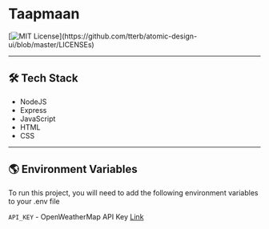 # Taapmaan
[![MIT License](https://img.shields.io/apm/l/atomic-design-ui.svg?)](https://github.com/tterb/atomic-design-ui/blob/master/LICENSEs)

---

## 🛠 Tech Stack

-   NodeJS
-   Express
-   JavaScript
-   HTML
-   CSS


---

## 🌎 Environment Variables

To run this project, you will need to add the following environment variables to your .env file

`API_KEY` - OpenWeatherMap API Key [Link](https://openweathermap.org/api)  
